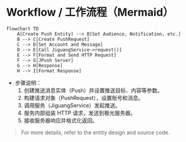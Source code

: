 # Workflow / 工作流程（Mermaid）

```mermaid
flowchart TD
    A[Create Push Entity] --> B[Set Audience, Notification, etc.]
    B --> C[Create PushRequest]
    C --> D[Set Account and Message]
    D --> E[Call JiguangService->request()]
    E --> F[Format and Send HTTP Request]
    F --> G[JPush Server]
    G --> H[Response]
    H --> I[Format Response]
```

- 步骤说明：
  1. 创建推送消息实体（Push）并设置推送目标、内容等参数。
  2. 构建请求对象（PushRequest），设置账号和消息。
  3. 调用服务（JiguangService）发起推送。
  4. 服务内部组装 HTTP 请求，发送到极光服务器。
  5. 接收服务器响应并格式化返回。

> For more details, refer to the entity design and source code.
